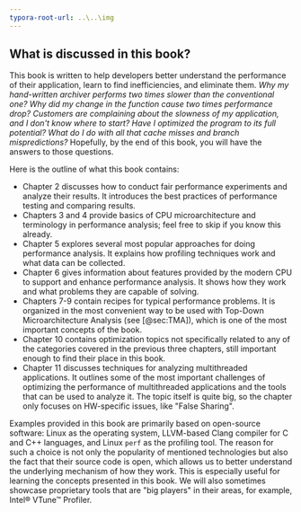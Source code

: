 ```yaml
---
typora-root-url: ..\..\img
---
```


## What is discussed in this book?

This book is written to help developers better understand the performance of their application, learn to find inefficiencies, and eliminate them. *Why my hand-written archiver performs two times slower than the conventional one? Why did my change in the function cause two times performance drop? Customers are complaining about the slowness of my application, and I don't know where to start? Have I optimized the program to its full potential? What do I do with all that cache misses and branch mispredictions?* Hopefully, by the end of this book, you will have the answers to those questions.

Here is the outline of what this book contains:

* Chapter 2 discusses how to conduct fair performance experiments and analyze their results. It introduces the best practices of performance testing and comparing results.
* Chapters 3 and 4 provide basics of CPU microarchitecture and terminology in performance analysis; feel free to skip if you know this already. 
* Chapter 5 explores several most popular approaches for doing performance analysis. It explains how profiling techniques work and what data can be collected.
* Chapter 6 gives information about features provided by the modern CPU to support and enhance performance analysis. It shows how they work and what problems they are capable of solving.
* Chapters 7-9 contain recipes for typical performance problems. It is organized in the most convenient way to be used with Top-Down Microarchitecture Analysis (see [@sec:TMA]), which is one of the most important concepts of the book.
* Chapter 10 contains optimization topics not specifically related to any of the categories covered in the previous three chapters, still important enough to find their place in this book.
* Chapter 11 discusses techniques for analyzing multithreaded applications. It outlines some of the most important challenges of optimizing the performance of multithreaded applications and the tools that can be used to analyze it. The topic itself is quite big, so the chapter only focuses on HW-specific issues, like "False Sharing".

Examples provided in this book are primarily based on open-source software: Linux as the operating system, LLVM-based Clang compiler for C and C++ languages, and Linux `perf` as the profiling tool. The reason for such a choice is not only the popularity of mentioned technologies but also the fact that their source code is open, which allows us to better understand the underlying mechanism of how they work. This is especially useful for learning the concepts presented in this book. We will also sometimes showcase proprietary tools that are "big players" in their areas, for example, Intel® VTune™ Profiler.
